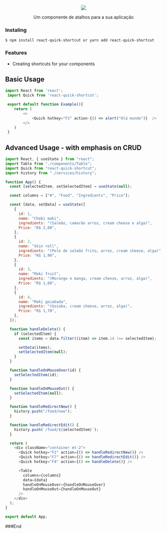 <center>
	<img src="https://uploaddeimagens.com.br/images/002/572/605/thumb/Sele%C3%A7%C3%A3o_073.png?1586141562" />
</center>

<p align="center">
	Um componente de atalhos para a sua aplicação
</p>

### Instaling

`$ npm install react-quick-shortcut or yarn add react-quick-shortcut`

### Features

- Creating shortcuts for your components

## Basic Usage

```javascript
import React from 'react';
 import Quick from 'react-quick-shortcut';

 export default function Example(){
 	return (
 		<>
			<Quick hotkey="F2" action-{() => alert("Olá mundo")}  />
		</>
 	)
 }
```

## Advanced Usage - with emphasis on CRUD

```javascript
import React, { useState } from "react";
import Table from "./components/Table";
import Quick from "react-quick-shortcut";
import history from "./services/history";

function App() {
  const [selectedItem, setSelectedItem] = useState(null);

  const columns = ["#", "Food", "Ingredients", "Price"];

  const [data, setData] = useState([
    {
      id: 1,
      name: "Chebi maki",
      ingredients: "(Salmão, camarão arroz, cream cheese e alga)",
      Price: "R$ 2,00",
    },
    {
      id: 2,
      name: "Skin roll",
      ingredients: "(Pele de salmão frito, arroz, cream cheese, alga)",
      Price: "R$ 1,90",
    },
    {
      id: 3,
      name: "Maki fruit",
      ingredients: "(Morango e manga, cream cheese, arroz, alga)",
      Price: "R$ 1,60",
    },
    {
      id: 4,
      name: "Maki goiabada",
      ingredients: "(Goiaba, cream cheese, arroz, alga)",
      Price: "R$ 1,70",
    },
  ]);

  function handleDelete() {
    if (selectedItem) {
      const items = data.filter((item) => item.id !== selectedItem);

      setData(items);
      setSelectedItem(null);
    }
  }

  function handleOnMouseOver(id) {
    setSelectedItem(id);
  }

  function handleOnMouseOut() {
    setSelectedItem(null);
  }

  function handleRedirectNew() {
    history.push("/food/new");
  }

  function handleRedirectEdit() {
    history.push(`/food/${selectedItem}`);
  }

  return (
    <div className="container mt-2">
      <Quick hotkey="F2" action={() => handleRedirectNew()} />
      <Quick hotkey="F7" action={() => handleRedirectEdit()} />
      <Quick hotkey="F4" action={() => handleDelete()} />

      <Table
        columns={columns}
        data={data}
        handleOnMouseOver={handleOnMouseOver}
        handleOnMouseOut={handleOnMouseOut}
      />
    </div>
  );
}

export default App;
```

###End
